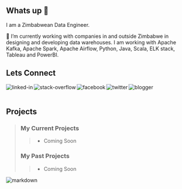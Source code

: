 ## Whats up 👋

I am a Zimbabwean Data Engineer. 

🔭 I’m currently working with companies in and outside Zimbabwe in designing and developing data warehouses. I am working with Apache Kafka, Apache Spark, Apache Airflow, Python, Java, Scala, ELK stack, Tableau and PowerBI.

## Lets Connect

[<img align="left" alt="linked-in" src="https://img.shields.io/badge/linkedin-%230077B5.svg?&style=for-the-badge&logo=linkedin&logoColor=white" />](https://www.linkedin.com/in/tamla83)

[<img align="left" alt="stack-overflow" src="https://img.shields.io/badge/stack%20overflow-FE7A16?logo=stack-overflow&logoColor=white&style=for-the-badge" />](https://stackoverflow.com/users/93684/tamla83)

[<img align="left" alt="facebook" src="https://img.shields.io/badge/facebook-%231877F2.svg?&style=for-the-badge&logo=facebook&logoColor=white" />](https://www.facebook.com/tamla83/)

[<img align="left" alt="twitter" src="https://img.shields.io/badge/twitter-%231DA1F2.svg?&style=for-the-badge&logo=twitter&logoColor=white" />](https://twitter.com/tamla83)

[<img align="left" alt="blogger" src="https://img.shields.io/badge/Blogger-FF5722?style=for-the-badge&logo=blogger&logoColor=white" />](https://afroprogrammer.blogspot.com)

<br>
<br>

## Projects

> ### My Current Projects
>> - Coming Soon
>> 
> ### My Past Projects
>> - Coming Soon


[<img align="left" alt="markdown" src="https://img.shields.io/badge/Made%20with-Markdown-1f425f.svg" />](https://www.markdownguide.org/)

<!--
**zimthug/zimthug** is a ✨ _special_ ✨ repository because its `README.md` (this file) appears on your GitHub profile.

Here are some ideas to get you started:

- 🔭 I’m currently working on ...
- 🌱 I’m currently learning ...
- 👯 I’m looking to collaborate on ...
- 🤔 I’m looking for help with ...
- 💬 Ask me about ...
- 📫 How to reach me: ...
- 😄 Pronouns: ...
- ⚡ Fun fact: ...
-->
